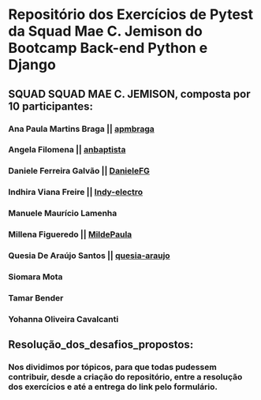 # Repositório dos Exercícios de Pytest da Squad Mae C. Jemison do Bootcamp Back-end Python e Django

## SQUAD SQUAD MAE C. JEMISON, composta por 10 participantes:


### Ana Paula Martins Braga || [apmbraga](https://github.com/apmbraga)

### Angela Filomena || [anbaptista](https://github.com/anbaptista/)

### Daniele Ferreira Galvão || [DanieleFG](https://github.com/DanieleFG)

### Indhira Viana Freire || [Indy-electro](https://github.com/Indy-electro)

### Manuele Maurício Lamenha

### Millena Figueredo || [MildePaula](https://github.com/MildePaula)

### Quesia De Araújo Santos || [quesia-araujo](https://github.com/quesia-araujo)

### Siomara Mota

### Tamar Bender

### Yohanna Oliveira Cavalcanti

## Resolução_dos_desafios_propostos:

### Nos dividimos por tópicos, para que todas pudessem contribuir, desde a criação do repositório, entre a resolução dos exercícios e até a entrega do link pelo formulário. 
